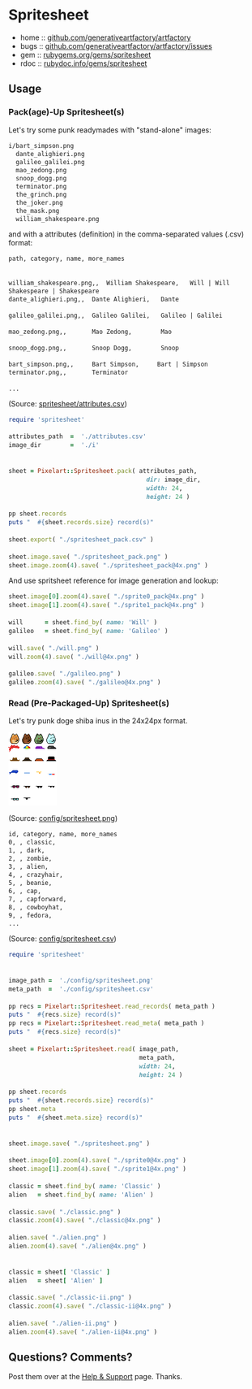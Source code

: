 # Spritesheet



* home  :: [github.com/generativeartfactory/artfactory](https://github.com/generativeartfactory/artfactory)
* bugs  :: [github.com/generativeartfactory/artfactory/issues](https://github.com/generativeartfactory/artfactory/issues)
* gem   :: [rubygems.org/gems/spritesheet](https://rubygems.org/gems/spritesheet)
* rdoc  :: [rubydoc.info/gems/spritesheet](http://rubydoc.info/gems/spritesheet)




##  Usage

### Pack(age)-Up Spritesheet(s)


Let's try some punk readymades
with "stand-alone" images:

```
i/bart_simpson.png
  dante_alighieri.png
  galileo_galilei.png
  mao_zedong.png
  snoop_dogg.png
  terminator.png
  the_grinch.png
  the_joker.png
  the_mask.png
  william_shakespeare.png
```

and with a attributes (definition) in the comma-separated values (.csv) format:

```
path, category, name, more_names


william_shakespeare.png,,  William Shakespeare,   Will | Will Shakespeare | Shakespeare
dante_alighieri.png,,  Dante Alighieri,   Dante

galileo_galilei.png,,  Galileo Galilei,   Galileo | Galilei

mao_zedong.png,,       Mao Zedong,        Mao

snoop_dogg.png,,       Snoop Dogg,        Snoop

bart_simpson.png,,     Bart Simpson,     Bart | Simpson
terminator.png,,       Terminator

...
```

(Source: [spritesheet/attributes.csv](sandbox/spritesheet/attributes.csv))




``` ruby
require 'spritesheet'

attributes_path  =  './attributes.csv'
image_dir        =  './i'


sheet = Pixelart::Spritesheet.pack( attributes_path,
                                      dir: image_dir,
                                      width: 24,
                                      height: 24 )

pp sheet.records
puts "  #{sheet.records.size} record(s)"

sheet.export( "./spritesheet_pack.csv" )

sheet.image.save( "./spritesheet_pack.png" )
sheet.image.zoom(4).save( "./spritesheet_pack@4x.png" )
```



And use spritsheet reference
for image generation and lookup:

``` ruby
sheet.image[0].zoom(4).save( "./sprite0_pack@4x.png" )
sheet.image[1].zoom(4).save( "./sprite1_pack@4x.png" )

will      = sheet.find_by( name: 'Will' )
galileo   = sheet.find_by( name: 'Galileo' )

will.save( "./will.png" )
will.zoom(4).save( "./will@4x.png" )

galileo.save( "./galileo.png" )
galileo.zoom(4).save( "./galileo@4x.png" )
```



### Read (Pre-Packaged-Up) Spritesheet(s)

Let's try punk doge shiba inus in the 24x24px format.

![](sandbox/config/spritesheet.png)

(Source: [config/spritesheet.png](sandbox/config/spritesheet.png))

```
id, category, name, more_names
0, , classic,
1, , dark,
2, , zombie,
3, , alien,
4, , crazyhair,
5, , beanie,
6, , cap,
7, , capforward,
8, , cowboyhat,
9, , fedora,
...
```

(Source: [config/spritesheet.csv](sandbox/config/spritesheet.png))


``` ruby
require 'spritesheet'


image_path =  './config/spritesheet.png'
meta_path  =  './config/spritesheet.csv'

pp recs = Pixelart::Spritesheet.read_records( meta_path )
puts "  #{recs.size} record(s)"
pp recs = Pixelart::Spritesheet.read_meta( meta_path )
puts "  #{recs.size} record(s)"

sheet = Pixelart::Spritesheet.read( image_path,
                                    meta_path,
                                    width: 24,
                                    height: 24 )

pp sheet.records
puts "  #{sheet.records.size} record(s)"
pp sheet.meta
puts "  #{sheet.meta.size} record(s)"


sheet.image.save( "./spritesheet.png" )

sheet.image[0].zoom(4).save( "./sprite0@4x.png" )
sheet.image[1].zoom(4).save( "./sprite1@4x.png" )

classic = sheet.find_by( name: 'Classic' )
alien   = sheet.find_by( name: 'Alien' )

classic.save( "./classic.png" )
classic.zoom(4).save( "./classic@4x.png" )

alien.save( "./alien.png" )
alien.zoom(4).save( "./alien@4x.png" )


classic = sheet[ 'Classic' ]
alien   = sheet[ 'Alien' ]

classic.save( "./classic-ii.png" )
classic.zoom(4).save( "./classic-ii@4x.png" )

alien.save( "./alien-ii.png" )
alien.zoom(4).save( "./alien-ii@4x.png" )
```




## Questions? Comments?

Post them over at the [Help & Support](https://github.com/geraldb/help) page. Thanks.
